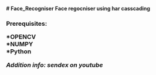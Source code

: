 **# Face_Recogniser**
**Face regocniser using har casscading**

<h3>Prerequisites:  
  
 *OPENCV  
 *NUMPY  
 *Python  
 
 **_Addition info: sendex on youtube_**
